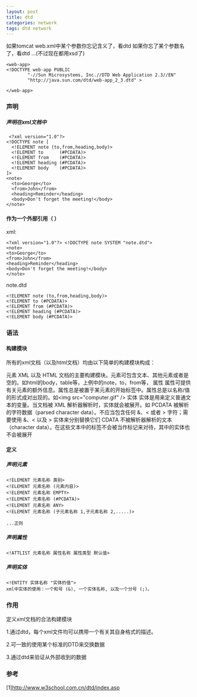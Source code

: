 ```yaml
---
layout: post
title: dtd
categories: network
tags: dtd network
---
```


如果tomcat web.xml中某个参数你忘记含义了，看dtd
如果你忘了某个参数名了，看dtd
...(不过现在都用xsd了)

    <web-app>
    <!DOCTYPE web-app PUBLIC
            "-//Sun Microsystems, Inc.//DTD Web Application 2.3//EN"
            "http://java.sun.com/dtd/web-app_2_3.dtd" >

    </web-app>

### 声明

##### 声明在xml文档中

     <?xml version="1.0"?>
    <!DOCTYPE note [
      <!ELEMENT note (to,from,heading,body)>
      <!ELEMENT to      (#PCDATA)>
      <!ELEMENT from    (#PCDATA)>
      <!ELEMENT heading (#PCDATA)>
      <!ELEMENT body    (#PCDATA)>
    ]>
    <note>
      <to>George</to>
      <from>John</from>
      <heading>Reminder</heading>
      <body>Don't forget the meeting!</body>
    </note>

#### 作为一个外部引用（<!DOCTYPE 根元素 SYSTEM "文件名"> ）
xml:

    <?xml version="1.0"?> <!DOCTYPE note SYSTEM "note.dtd">
    <note>
    <to>George</to>
    <from>John</from>
    <heading>Reminder</heading>
    <body>Don't forget the meeting!</body>
    </note>

note.dtd

    <!ELEMENT note (to,from,heading,body)>
    <!ELEMENT to (#PCDATA)>
    <!ELEMENT from (#PCDATA)>
    <!ELEMENT heading (#PCDATA)>
    <!ELEMENT body (#PCDATA)>

### 语法

#### 构建模块
所有的xml文档（以及html文档）均由以下简单的构建模块构成：

元素   XML 以及 HTML 文档的主要构建模块。元素可包含文本、其他元素或者是空的。如html的body，table等，上例中的note，to，from等，
属性   属性可提供有关元素的额外信息。属性总是被置于某元素的开始标签中。属性总是以名称/值的形式成对出现的。如\<img src="computer.gif" /\>
实体   实体是用来定义普通文本的变量。当文档被 XML 解析器解析时，实体就会被展开。如
PCDATA  被解析的字符数据（parsed character data）。不应当包含任何 &、< 或者 > 字符；需要使用 &、< 以及 > 实体来分别替换它们
CDATA  不被解析器解析的文本（character data）。在这些文本中的标签不会被当作标记来对待，其中的实体也不会被展开

#### 定义

##### 声明元素

    <!ELEMENT 元素名称 类别>
    <!ELEMENT 元素名称 (元素内容)>
    <!ELEMENT 元素名称 EMPTY>
    <!ELEMENT 元素名称 (#PCDATA)>
    <!ELEMENT 元素名称 ANY>
    <!ELEMENT 元素名称 (子元素名称 1,子元素名称 2,.....)>

    ...正则

##### 声明属性

    <!ATTLIST 元素名称 属性名称 属性类型 默认值>

##### 声明实体

    <!ENTITY 实体名称 "实体的值">
    xml中实体的使用：一个和号 (&), 一个实体名称, 以及一个分号 (;)。

### 作用

定义xml文档的合法构建模块

1.通过dtd，每个xml文件均可以携带一个有关其自身格式的描述。

2.可一致的使用某个标准的DTD来交换数据

3.通过dtd来验证从外部收到的数据

### 参考
[1]<http://www.w3school.com.cn/dtd/index.asp>
